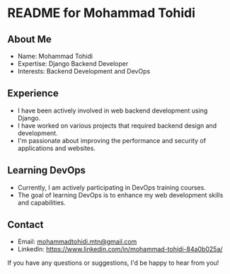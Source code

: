 # README for Mohammad Tohidi

## About Me
- Name: Mohammad Tohidi
- Expertise: Django Backend Developer
- Interests: Backend Development and DevOps

## Experience
- I have been actively involved in web backend development using Django.
- I have worked on various projects that required backend design and development.
- I'm passionate about improving the performance and security of applications and websites.

## Learning DevOps
- Currently, I am actively participating in DevOps training courses.
- The goal of learning DevOps is to enhance my web development skills and capabilities.

## Contact
- Email: mohammadtohidi.mtn@gmail.com
- LinkedIn: https://www.linkedin.com/in/mohammad-tohidi-84a0b025a/

If you have any questions or suggestions, I'd be happy to hear from you!
